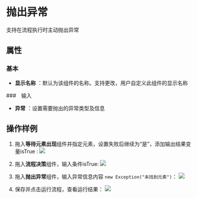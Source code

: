# 抛出异常

支持在流程执行时主动抛出异常

## 属性
### 基本
- **显示名称** ：默认为该组件的名称。支持更改，用户自定义此组件的显示名称

###　输入
- **异常** ：设置需要抛出的异常类型及信息

## 操作样例
1. 拖入**等待元素出现**组件并指定元素，设置失败后继续为“是”，添加输出结果变量isTrue :
![](https://docimages.blob.core.chinacloudapi.cn/images/Activities/Throw-1.png)

2. 拖入**流程决策**组件，输入条件isTrue:
![](https://docimages.blob.core.chinacloudapi.cn/images/Activities/Throw-2.png)

3. 拖入**抛出异常**组件，输入异常信息内容 `new Exception("未找到元素")`：
![](https://docimages.blob.core.chinacloudapi.cn/images/Activities/Throw-3.png)

4. 保存并点击运行流程，查看运行结果：
![](https://docimages.blob.core.chinacloudapi.cn/images/Activities/Throw-4.png)

